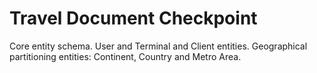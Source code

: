 # Travel Document Checkpoint

Core entity schema. User and Terminal and Client entities. Geographical partitioning entities: Continent, Country and
Metro Area.
